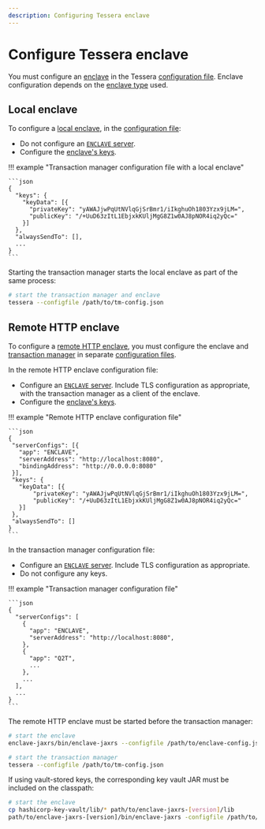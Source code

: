 ```yaml
---
description: Configuring Tessera enclave
---
```


# Configure Tessera enclave

You must configure an [enclave](../../Concepts/Privacy-Manager/Enclave.md) in the Tessera [configuration file](Tessera.md).
Enclave configuration depends on the [enclave type](../../Concepts/Privacy-Manager/Enclave-types.md) used.

## Local enclave

To configure a [local enclave](../../Concepts/Privacy-Manager/Enclave-types.md#local-enclave), in the
[configuration file](Tessera.md):

* Do not configure an [`ENCLAVE` server](../../Reference/SampleConfiguration.md#enclave).
* Configure the [enclave's keys](Keys/Overview.md).

!!! example "Transaction manager configuration file with a local enclave"

    ```json
    {
      "keys": {
        "keyData": [{
          "privateKey": "yAWAJjwPqUtNVlqGjSrBmr1/iIkghuOh1803Yzx9jLM=",
          "publicKey": "/+UuD63zItL1EbjxkKUljMgG8Z1w0AJ8pNOR4iq2yQc="
        }]
      },
      "alwaysSendTo": [],
      ...
    }
    ```

Starting the transaction manager starts the local enclave as part of the same process:

```bash
# start the transaction manager and enclave
tessera --configfile /path/to/tm-config.json
```

## Remote HTTP enclave

To configure a [remote HTTP enclave](../../Concepts/Privacy-Manager/Enclave-types.md#remote-http-enclave), you must
configure the enclave and [transaction manager](../../Concepts/Privacy-Manager/Transaction-manager.md) in separate
[configuration files](Tessera.md).

In the remote HTTP enclave configuration file:

* Configure an [`ENCLAVE` server](../../Reference/SampleConfiguration.md#enclave).
  Include TLS configuration as appropriate, with the transaction manager as a client of the enclave.
* Configure the [enclave's keys](Keys/Overview.md).

!!! example "Remote HTTP enclave configuration file"

    ```json
    {
     "serverConfigs": [{
       "app": "ENCLAVE",
       "serverAddress": "http://localhost:8080",
       "bindingAddress": "http://0.0.0.0:8080"
     }],
     "keys": {
       "keyData": [{
           "privateKey": "yAWAJjwPqUtNVlqGjSrBmr1/iIkghuOh1803Yzx9jLM=",
           "publicKey": "/+UuD63zItL1EbjxkKUljMgG8Z1w0AJ8pNOR4iq2yQc="
       }]
     },
     "alwaysSendTo": []
    }
    ```

In the transaction manager configuration file:

* Configure an [`ENCLAVE` server](../../Reference/SampleConfiguration.md#enclave).
  Include TLS configuration as appropriate.
* Do not configure any keys.

!!! example "Transaction manager configuration file"

    ```json
    {
      "serverConfigs": [
        {
          "app": "ENCLAVE",
          "serverAddress": "http://localhost:8080",
        },
        {
          "app": "Q2T",
          ...
        },
        ...
      ],
      ...
    }
    ```

The remote HTTP enclave must be started before the transaction manager:

```bash
# start the enclave
enclave-jaxrs/bin/enclave-jaxrs --configfile /path/to/enclave-config.json

# start the transaction manager
tessera --configfile /path/to/tm-config.json
```

If using vault-stored keys, the corresponding key vault JAR must be included on the classpath:

```bash
# start the enclave
cp hashicorp-key-vault/lib/* path/to/enclave-jaxrs-[version]/lib
path/to/enclave-jaxrs-[version]/bin/enclave-jaxrs -configfile /path/to/enclave-config.json
```
